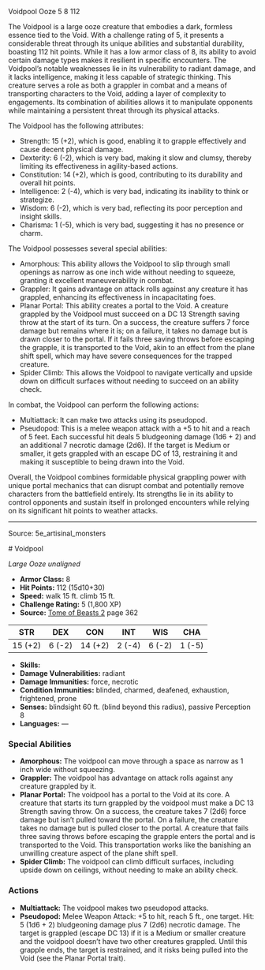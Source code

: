 <MonsterName/>Voidpool</MonsterName>
<CreatureType/>Ooze</CreatureType>
<CR/>5</CR>
<AC/>8</AC>
<HP/>112</HP>
<summary>The Voidpool is a large ooze creature that embodies a dark, formless essence tied to the Void. With a challenge rating of 5, it presents a considerable threat through its unique abilities and substantial durability, boasting 112 hit points. While it has a low armor class of 8, its ability to avoid certain damage types makes it resilient in specific encounters. The Voidpool’s notable weaknesses lie in its vulnerability to radiant damage, and it lacks intelligence, making it less capable of strategic thinking. This creature serves a role as both a grappler in combat and a means of transporting characters to the Void, adding a layer of complexity to engagements. Its combination of abilities allows it to manipulate opponents while maintaining a persistent threat through its physical attacks.</summary>

<detail>

The Voidpool has the following attributes: 
- Strength: 15 (+2), which is good, enabling it to grapple effectively and cause decent physical damage.
- Dexterity: 6 (-2), which is very bad, making it slow and clumsy, thereby limiting its effectiveness in agility-based actions.
- Constitution: 14 (+2), which is good, contributing to its durability and overall hit points.
- Intelligence: 2 (-4), which is very bad, indicating its inability to think or strategize.
- Wisdom: 6 (-2), which is very bad, reflecting its poor perception and insight skills.
- Charisma: 1 (-5), which is very bad, suggesting it has no presence or charm.

The Voidpool possesses several special abilities:
- Amorphous: This ability allows the Voidpool to slip through small openings as narrow as one inch wide without needing to squeeze, granting it excellent maneuverability in combat.
- Grappler: It gains advantage on attack rolls against any creature it has grappled, enhancing its effectiveness in incapacitating foes.
- Planar Portal: This ability creates a portal to the Void. A creature grappled by the Voidpool must succeed on a DC 13 Strength saving throw at the start of its turn. On a success, the creature suffers 7 force damage but remains where it is; on a failure, it takes no damage but is drawn closer to the portal. If it fails three saving throws before escaping the grapple, it is transported to the Void, akin to an effect from the plane shift spell, which may have severe consequences for the trapped creature.
- Spider Climb: This allows the Voidpool to navigate vertically and upside down on difficult surfaces without needing to succeed on an ability check.

In combat, the Voidpool can perform the following actions:
- Multiattack: It can make two attacks using its pseudopod.
- Pseudopod: This is a melee weapon attack with a +5 to hit and a reach of 5 feet. Each successful hit deals 5 bludgeoning damage (1d6 + 2) and an additional 7 necrotic damage (2d6). If the target is Medium or smaller, it gets grappled with an escape DC of 13, restraining it and making it susceptible to being drawn into the Void.

Overall, the Voidpool combines formidable physical grappling power with unique portal mechanics that can disrupt combat and potentially remove characters from the battlefield entirely. Its strengths lie in its ability to control opponents and sustain itself in prolonged encounters while relying on its significant hit points to weather attacks.</detail>



---

Source: 5e_artisinal_monsters

<statblock>
# Voidpool

*Large* *Ooze* *unaligned*

- **Armor Class:** 8
- **Hit Points:** 112 (15d10+30)
- **Speed:** walk 15 ft. climb 15 ft.
- **Challenge Rating:** 5 (1,800 XP)
- **Source:** [Tome of Beasts 2](https://koboldpress.com/kpstore/product/tome-of-beasts-2-for-5th-edition) page 362

| STR | DEX | CON | INT | WIS | CHA |
| --- | --- | --- | --- | --- | --- |
| 15 (+2) | 6 (-2) | 14 (+2) | 2 (-4) | 6 (-2) | 1 (-5) |

- **Skills:** 
- **Damage Vulnerabilities:** radiant
- **Damage Immunities:** force, necrotic
- **Condition Immunities:** blinded, charmed, deafened, exhaustion, frightened, prone
- **Senses:** blindsight 60 ft. (blind beyond this radius), passive Perception 8
- **Languages:** —

### Special Abilities

- **Amorphous:** The voidpool can move through a space as narrow as 1 inch wide without squeezing.
- **Grappler:** The voidpool has advantage on attack rolls against any creature grappled by it.
- **Planar Portal:** The voidpool has a portal to the Void at its core. A creature that starts its turn grappled by the voidpool must make a DC 13 Strength saving throw. On a success, the creature takes 7 (2d6) force damage but isn’t pulled toward the portal. On a failure, the creature takes no damage but is pulled closer to the portal. A creature that fails three saving throws before escaping the grapple enters the portal and is transported to the Void. This transportation works like the banishing an unwilling creature aspect of the plane shift spell.
- **Spider Climb:** The voidpool can climb difficult surfaces, including upside down on ceilings, without needing to make an ability check.

### Actions

- **Multiattack:** The voidpool makes two pseudopod attacks.
- **Pseudopod:** Melee Weapon Attack: +5 to hit, reach 5 ft., one target. Hit: 5 (1d6 + 2) bludgeoning damage plus 7 (2d6) necrotic damage. The target is grappled (escape DC 13) if it is a Medium or smaller creature and the voidpool doesn’t have two other creatures grappled. Until this grapple ends, the target is restrained, and it risks being pulled into the Void (see the Planar Portal trait).


</statblock>



